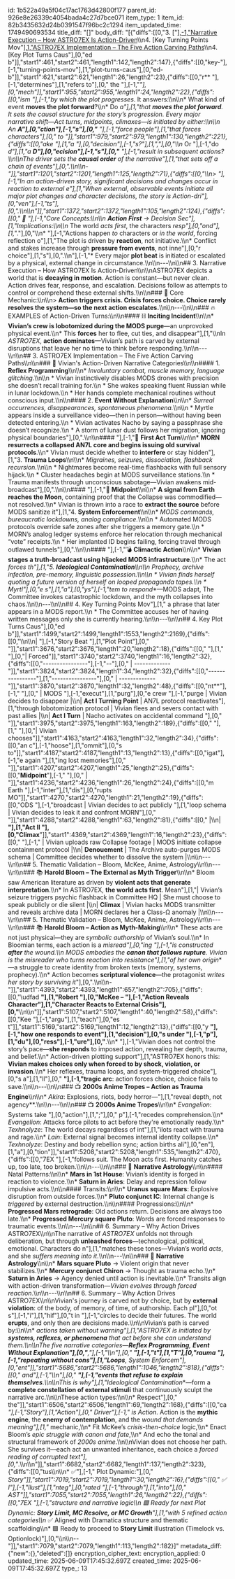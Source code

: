 id: 1b522a49a5f04c17ac1763d42800f177
parent_id: 926e8e26339c4054bada4c27d7bce071
item_type: 1
item_id: 82b3435632d24b0391547f96bc2c1294
item_updated_time: 1749490693534
title_diff: "[]"
body_diff: "[{\"diffs\":[[0,\"3. [\"],[-1,\"Narrative Execution – How ASTRO7EX Is Action-Driven](#3-narrative-execution--how-astro7ex-is-action-driven)\\\n4. [Key Turning Points Mov\"],[1,\"ASTRO7EX Implementation – The Five Action Carving Paths](#3-astro7ex-implementation--the-five-action-carving-paths)\\\n4. [Key Plot Turns Caus\"],[0,\"ed b\"]],\"start1\":461,\"start2\":461,\"length1\":142,\"length2\":147},{\"diffs\":[[0,\"key-\"],[-1,\"turning-points-mov\"],[1,\"plot-turns-caus\"],[0,\"ed-b\"]],\"start1\":621,\"start2\":621,\"length1\":26,\"length2\":23},{\"diffs\":[[0,\"r** \"],[-1,\"determines\"],[1,\"refers to\"],[0,\" the \"],[-1,\"*\"],[0,\"mech\"]],\"start1\":955,\"start2\":955,\"length1\":24,\"length2\":22},{\"diffs\":[[0,\"ism \"],[-1,\"by which the plot progresses*. It answers:\\\n\\\n* What kind of event **moves the plot forward**?\\\n* Do **a\"],[1,\"that **moves the plot forward**. It sets the causal structure for the story’s progression. Every major narrative shift—Act turns, midpoints, climaxes—is initiated by either:\\\n\\\n* An **A\"],[0,\"ction\"],[-1,\"s\"],[0,\"** \"],[-1,\"force people\"],[1,\"that forces characters\"],[0,\" to \"]],\"start1\":979,\"start2\":979,\"length1\":130,\"length2\":221},{\"diffs\":[[0,\"ake \"],[1,\"a \"],[0,\"decision\"],[-1,\"s?\"],[1,\",\"],[0,\"\\\n* Or \"],[-1,\"do **d\"],[1,\"a **D\"],[0,\"ecision\"],[-1,\"s\"],[0,\"** \"],[-1,\"result in subsequent actions?\\\n\\\nThe driver sets the **causal order** of the narrative\"],[1,\"that sets off a chain of events\"],[0,\".\\\n\\\n-\"]],\"start1\":1201,\"start2\":1201,\"length1\":125,\"length2\":71},{\"diffs\":[[0,\"\\\n> *\"],[-1,\"In an action-driven story, significant decisions and changes occur in reaction to external e\"],[1,\"When external, observable events initiate all major plot changes and character decisions, the story is Action-dri\"],[0,\"ven\"],[-1,\"ts\"],[0,\".*\\\n\\\n\"]],\"start1\":1372,\"start2\":1372,\"length1\":105,\"length2\":124},{\"diffs\":[[0,\" 🧠 \"],[-1,\"Core Concepts:\\\n\\\n* **Action First** → Decision Sec\"],[1,\"Implications:\\\n\\\n* The world *acts first*, the characters *resp\"],[0,\"ond\"],[1,\"*.\"],[0,\"\\\n* \"],[-1,\"Actions happen *to* characters or *in the world*, forcing reflection o\"],[1,\"The plot is driven by **reaction**, not initiative.\\\n* Conflict and stakes increase through **pressure from events**, not inne\"],[0,\"r choice\"],[1,\"s\"],[0,\".\\\n\"],[-1,\"* Every major **plot beat** is initiated or escalated by a physical, external change in circumstance.\\\n\\\n---\\\n\\\n## 3. Narrative Execution – How ASTRO7EX Is Action-Driven\\\n\\\nASTRO7EX depicts a world that is **decaying in motion**. Action is constant—but never clean. Action drives fear, response, and escalation. Decisions follow as attempts to control or comprehend these external shifts.\\\n\\\n### 🔧 Core Mechanic:\\\n\\\n> **Action triggers crisis. Crisis forces choice. Choice rarely resolves the system—so the next action escalates.**\\\n\\\n---\\\n\\\n### 🔥 EXAMPLES of Action-Driven Turns:\\\n\\\n#### ⛓️ **Inciting Incident**\\\n\\\n* **Vivian’s crew is lobotomized during the MODS purge**—an unprovoked physical event.\\\n* This **forces** her to flee, cut ties, and disappear\"],[1,\"\\\nIn *ASTRO7EX*, **action dominates**—Vivian’s path is carved by external disruptions that leave her no time to think before responding.\\\n\\\n---\\\n\\\n## 3. ASTRO7EX Implementation – The Five Action Carving Paths\\\n\\\n### 📁 Vivian's Action-Driven Narrative Categories\\\n\\\n#### 1. **Reflex Programming**\\\n\\\n* *Involuntary combat, muscle memory, language glitching.*\\\n\\\n  * Vivian instinctively disables MODS drones with precision she doesn’t recall training for.\\\n  * She wakes speaking fluent Russian while in lunar lockdown.\\\n  * Her hands complete mechanical routines without conscious input.\\\n\\\n#### 2. **Event Without Explanation**\\\n\\\n* *Surreal occurrences, disappearances, spontaneous phenomena.*\\\n\\\n  * Myrtle appears inside a surveillance video—then in person—without having been detected entering.\\\n  * Vivian activates Nacho by saying a passphrase she doesn’t recognize.\\\n  * A storm of lunar dust follows her migration, ignoring physical boundaries\"],[0,\".\\\n\\\n#### \"],[-1,\"🎥 **First Act Turn**\\\n\\\n* **MORN resurrects a collapsed AN7L core and begins issuing old survival protocols**.\\\n* Vivian must decide whether to **interfere** or stay hidden\"],[1,\"3. **Trauma Loops**\\\n\\\n* *Migraines, seizures, dissociation, flashback recursion.*\\\n\\\n  * Nightmares become real-time flashbacks with full sensory hijack.\\\n  * Cluster headaches begin at MODS surveillance stations.\\\n  * Trauma manifests through unconscious sabotage—Vivian awakens mid-broadcast\"],[0,\".\\\n\\\n#### \"],[-1,\"📡 **Midpoint**\\\n\\\n* **A signal from Earth reaches the Moon**, containing proof that the Collapse was commodified—not resolved.\\\n* Vivian is thrown into a race to **extract the source** before MODS sanitize it\"],[1,\"4. **System Enforcement**\\\n\\\n* *MODS commands, bureaucratic lockdowns, analog compliance.*\\\n\\\n  * Automated MODS protocols override safe zones after she triggers a memory gate.\\\n  * MORN’s analog ledger systems enforce her relocation through mechanical “vote” receipts.\\\n  * Her implanted ID begins failing, forcing travel through outlawed tunnels\"],[0,\".\\\n\\\n#### \"],[-1,\"💣 **Climactic Action**\\\n\\\n* **Vivian stages a truth-broadcast using hijacked MODS infrastructure**.\\\n* The act **forces th\"],[1,\"5. **Ideological Contamination**\\\n\\\n* *Prophecy, archive infection, pre-memory, linguistic possession.*\\\n\\\n  * Vivian finds herself quoting a future version of herself on looped propaganda tapes.\\\n  * Myrtl\"],[0,\"e s\"],[1,\"a\"],[0,\"ys\"],[-1,\"tem to respond**—MODS adapt, The Committee invokes catastrophic lockdown, and the myth collapses into chaos.\\\n\\\n---\\\n\\\n## 4. Key Turning Points Mov\"],[1,\" a phrase that later appears in a MODS report.\\\n  * The Committee accuses her of having written messages only she is currently hearing.\\\n\\\n---\\\n\\\n## 4. Key Plot Turns Caus\"],[0,\"ed b\"]],\"start1\":1499,\"start2\":1499,\"length1\":1553,\"length2\":2169},{\"diffs\":[[0,\"\\\n\\\n| \"],[-1,\"Story Beat  \"],[1,\"Plot Point\"],[0,\"    \"]],\"start1\":3676,\"start2\":3676,\"length1\":20,\"length2\":18},{\"diffs\":[[0,\"        \"],[1,\"                \"],[0,\"| Forced\"]],\"start1\":3740,\"start2\":3740,\"length1\":16,\"length2\":32},{\"diffs\":[[0,\"----------------\"],[-1,\"--\"],[0,\" | -------------\"]],\"start1\":3824,\"start2\":3824,\"length1\":34,\"length2\":32},{\"diffs\":[[0,\"----------------\"],[1,\"----------------\"],[0,\" | -------------\"]],\"start1\":3870,\"start2\":3870,\"length1\":32,\"length2\":48},{\"diffs\":[[0,\"nt**\"],[-1,\"  \"],[0,\" | MODS \"],[-1,\"execut\"],[1,\"purg\"],[0,\"e crew \"],[-1,\"purge                     | Vivian decides to disappear                      |\\\n| **Act I Turning Point** | AN7L protocol reactivates\"],[1,\"through lobotomization protocol             | Vivian flees and severs contact with past allies |\\\n| **Act I Turn**        | Nacho activates on accidental command  \"],[0,\"    \"]],\"start1\":3975,\"start2\":3975,\"length1\":163,\"length2\":189},{\"diffs\":[[0,\"                \"],[1,\"  \"],[0,\"| Vivian chooses\"]],\"start1\":4163,\"start2\":4163,\"length1\":32,\"length2\":34},{\"diffs\":[[0,\"an c\"],[-1,\"hoose\"],[1,\"ommit\"],[0,\"s to\"]],\"start1\":4187,\"start2\":4187,\"length1\":13,\"length2\":13},{\"diffs\":[[0,\"igat\"],[-1,\"e again          \"],[1,\"ing lost memories\"],[0,\"    \"]],\"start1\":4207,\"start2\":4207,\"length1\":25,\"length2\":25},{\"diffs\":[[0,\"**Midpoint**\"],[-1,\"  \"],[0,\"          | \"]],\"start1\":4236,\"start2\":4236,\"length1\":26,\"length2\":24},{\"diffs\":[[0,\"m Earth \"],[-1,\"inter\"],[1,\"dis\"],[0,\"rupts MO\"]],\"start1\":4270,\"start2\":4270,\"length1\":21,\"length2\":19},{\"diffs\":[[0,\"ODS \"],[-1,\"broadcast | Vivian decides to act publicly             \"],[1,\"loop schema                 | Vivian decides to leak it and confront MORN\"],[0,\"    \"]],\"start1\":4288,\"start2\":4288,\"length1\":63,\"length2\":81},{\"diffs\":[[0,\"  |\\\n| **\"],[1,\"Act II \"],[0,\"Climax**\"]],\"start1\":4369,\"start2\":4369,\"length1\":16,\"length2\":23},{\"diffs\":[[0,\"    \"],[-1,\"         | Vivian uploads raw Collapse footage         | MODS initiate collapse containment protocol      |\\\n| **Denouement**          | The Archive auto-purges MODS schema         | Committee decides whether to dissolve the system |\\\n\\\n---\\\n\\\n## 5. Thematic Validation – Bloom, McKee, Anime, Astrology\\\n\\\n---\\\n\\\n### 📚 **Harold Bloom – The External as Myth Trigger**\\\n\\\n* Bloom saw American literature as driven by **violent acts that generate interpretation**.\\\n* In ASTRO7EX, **the world acts first**. Mean\"],[1,\"| Vivian’s seizure triggers psychic flashback in Committee HQ | She must choose to speak publicly or die silent  |\\\n| **Climax**            | Vivian hacks MODS transmitter and reveals archive data      | MORN declares her a Class-Ω anomaly              |\\\n\\\n---\\\n\\\n## 5. Thematic Validation – Bloom, McKee, Anime, Astrology\\\n\\\n---\\\n\\\n### 📚 **Harold Bloom – Action as Myth-Making**\\\n\\\n* These acts are not just physical—they are *symbolic authorship* of Vivian’s soul.\\\n* In Bloomian terms, each action is a **misread\"],[0,\"ing \"],[-1,\"is constructed **after** the wound.\\\n* MODS embodies the **canon that follows rupture**. Vivian is the *misreader* who turns reaction into resistance\"],[1,\"of her own origin**—a struggle to create identity from broken texts (memory, systems, prophecy).\\\n* Action becomes **scriptural violence**—the protagonist *writes her story by surviving it*\"],[0,\".\\\n\\\n-\"]],\"start1\":4393,\"start2\":4393,\"length1\":657,\"length2\":705},{\"diffs\":[[0,\"\\udfad **\"],[1,\"Robert \"],[0,\"McKee – \"],[-1,\"Action Reveals Character\"],[1,\"Character Reacts to External Crisis\"],[0,\"**\\\n\\\n\"]],\"start1\":5107,\"start2\":5107,\"length1\":40,\"length2\":58},{\"diffs\":[[0,\"Kee \"],[-1,\"argu\"],[1,\"teach\"],[0,\"es t\"]],\"start1\":5169,\"start2\":5169,\"length1\":12,\"length2\":13},{\"diffs\":[[0,\"y **\"],[-1,\"how one responds to event\"],[1,\"decision\"],[0,\"s under \"],[-1,\"p\"],[1,\"du\"],[0,\"ress\"],[-1,\"ure\"],[0,\"**.\\\n* \"],[-1,\"Vivian does not control the story’s pace—**she responds** to imposed action, revealing her depth, trauma, and belief.\\\n* Action-driven plotting support\"],[1,\"ASTRO7EX honors this: **Vivian makes choices only when forced to by shock, violation, or invasion**.\\\n* Her reflexes, trauma loops, and system-triggered choice\"],[0,\"s a\"],[1,\"ll\"],[0,\" **\"],[-1,\"tragic arc**: action forces choice, choice fails to save.\\\n\\\n---\\\n\\\n### 📺 **2000s Anime Tropes – Action as Trauma Engine**\\\n\\\n* *Akira*: Explosions, riots, body horror—\"],[1,\"reveal depth, not agency**.\\\n\\\n---\\\n\\\n### 📺 **2000s Anime Tropes**\\\n\\\n* *Evangelion*: Systems take \"],[0,\"action\"],[1,\";\"],[0,\" p\"],[-1,\"recedes comprehension.\\\n* *Evangelion*: Attacks force pilots to act before they're emotionally ready.\\\n* *Texhnolyze*: The world decays regardless of int\"],[1,\"ilots react with trauma and rage.\\\n* *Lain*: External signal becomes internal identity collapse.\\\n* *Texhnolyze*: Destiny and body rebellion sync; action births ali\"],[0,\"en\"],[1,\"a\"],[0,\"tion\"]],\"start1\":5208,\"start2\":5208,\"length1\":535,\"length2\":470},{\"diffs\":[[0,\"7EX \"],[-1,\"follows suit. The Moon acts first. Humanity catches up, too late, too broken.\\\n\\\n---\\\n\\\n### 🌌 **Narrative Astrology**\\\n\\\n#### Natal Patterns:\\\n\\\n* **Mars in 1st House**: Vivian’s identity is forged in reaction to violence.\\\n* **Saturn in Aries**: Delay and repression follow impulsive acts.\\\n\\\n#### Transits:\\\n\\\n* **Uranus square Mars**: Explosive disruption from outside forces.\\\n* **Pluto conjunct IC**: Internal change is *triggered* by external destruction.\\\n\\\n#### Progressions:\\\n\\\n* **Progressed Mars retrograde**: Old actions return. Decisions are always too late.\\\n* **Progressed Mercury square Pluto**: Words are forced responses to traumatic events.\\\n\\\n---\\\n\\\n## 6. Summary – Why Action Drives ASTRO7EX\\\n\\\nThe narrative of *ASTRO7EX* unfolds not through deliberation, but through **unleashed forces**—technological, political, emotional. Characters do n\"],[1,\"matches these tones—Vivian’s world *acts*, and she *suffers meaning into it*.\\\n\\\n---\\\n\\\n### 🌌 **Narrative Astrology**\\\n\\\n* **Mars square Pluto** → Violent origin that never stabilizes.\\\n* **Mercury conjunct Chiron** → Thought as trauma echo.\\\n* **Saturn in Aries** → Agency denied until action is inevitable.\\\n* Transits align with action-driven transformation—*Vivian evolves through forced reaction*.\\\n\\\n---\\\n\\\n## 6. Summary – Why Action Drives ASTRO7EX\\\n\\\nVivian's journey is carved not by choice, but by **external violation**: of the body, of memory, of time, of authorship. Each pl\"],[0,\"ot s\"],[-1,\"i\"],[1,\"hif\"],[0,\"t in \"],[-1,\"circles to decide their futures. The world **erupts**, and only then are decisions made.\\\n\\\nVivian’s path is carved by:\\\n\\\n* **actions taken without warning\"],[1,\"ASTRO7EX is initiated by **systems, reflexes, or phenomena** that act *before she can understand them*.\\\n\\\nThe five narrative categories—**Reflex Programming**, **Event Without Explanation\"],[0,\"**,\"],[-1,\"\\\n*\"],[0,\" **\"],[-1,\"t\"],[1,\"T\"],[0,\"rauma \"],[-1,\"repeating without cons\"],[1,\"Loops**, **System Enforcem\"],[0,\"ent*\"]],\"start1\":5686,\"start2\":5686,\"length1\":1046,\"length2\":818},{\"diffs\":[[0,\" and\"],[-1,\"\\\n*\"],[0,\" **\"],[-1,\"events that refuse to explain themselves**.\\\n\\\nThis is why\"],[1,\"Ideological Contamination**—form a **complete constellation of external stimuli** that continuously sculpt the narrative arc.\\\n\\\nThese action types:\\\n\\\n* Respect\"],[0,\" the\"]],\"start1\":6506,\"start2\":6506,\"length1\":69,\"length2\":168},{\"diffs\":[[0,\"ca *\"],[-1,\"*Story\"],[1,\"Action\"],[0,\" Driver\"],[-1,\" is Action**. Action is the **mythic engine**, the **enemy of contemplation**, and the **wound that demands meaning*\"],[1,\"* mechanic,\\\n* Fit McKee’s *crisis-then-choice* logic,\\\n* Enact Bloom’s *epic struggle with canon and fate*,\\\n* And echo the tonal and structural framework of *2000s anime*.\\\n\\\nVivian does not choose her path. She survives it—each act an unwanted inheritance, each choice a *forced reading of corrupted text\"],[0,\"*.\\\n\\\n\"]],\"start1\":6682,\"start2\":6682,\"length1\":137,\"length2\":323},{\"diffs\":[[0,\"tus\\\n\\\n* ✅\"],[-1,\" Plot Dynamic:\"],[0,\" **Story\"]],\"start1\":7019,\"start2\":7019,\"length1\":30,\"length2\":16},{\"diffs\":[[0,\" ✅ I\"],[-1,\"llust\"],[1,\"nteg\"],[0,\"rated \"],[-1,\"through\"],[1,\"into\"],[0,\" AST\"]],\"start1\":7055,\"start2\":7055,\"length1\":26,\"length2\":22},{\"diffs\":[[0,\"7EX \"],[-1,\"structure and narrative logic\\\n* 🟩 Ready for next Plot Dynamic: **Story Limit, MC Resolve, or MC Growth**\"],[1,\"with 5 refined action categories\\\n* ✅ Aligned with Dramatica structure and thematic scaffolding\\\n* 🟩 Ready to proceed to **Story Limit** illustration (Timelock vs. Optionlock)\"],[0,\"\\\n\\\n--\"]],\"start1\":7079,\"start2\":7079,\"length1\":113,\"length2\":182}]"
metadata_diff: {"new":{},"deleted":[]}
encryption_cipher_text: 
encryption_applied: 0
updated_time: 2025-06-09T17:45:32.697Z
created_time: 2025-06-09T17:45:32.697Z
type_: 13